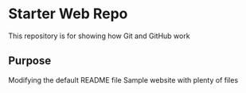 # Starter Web Repo

This repository is for showing how Git and GitHub work

## Purpose

Modifying the default README file
Sample website with plenty of files

